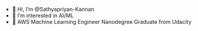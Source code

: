 - 👋 Hi, I’m @Sathyapriyan-Kannan
- 👀 I’m interested in AI/ML
- 🌱 AWS Machine Learning Engineer Nanodegree Graduate from Udacity
<!--- - 💞️ I’m looking to collaborate on ...
- 📫 How to reach me ... --->

<!---
Sathyapriyan-Kannan/Sathyapriyan-Kannan is a ✨ special ✨ repository because its `README.md` (this file) appears on your GitHub profile.
You can click the Preview link to take a look at your changes.
--->
